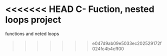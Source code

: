 <<<<<<< HEAD
C- Fuction, nested loops project
=======
functions and neted loops
>>>>>>> e047d9ab09e5033ec202529172f024fc4b4cff00
